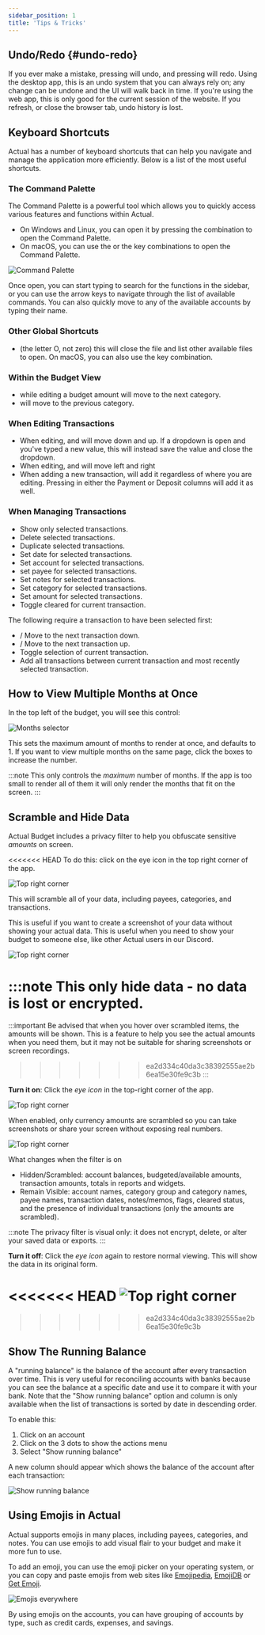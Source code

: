 ```yaml
---
sidebar_position: 1
title: 'Tips & Tricks'
---
```


## Undo/Redo {#undo-redo}

If you ever make a mistake, pressing <Key mod="cmd" k="z" /> will undo, and pressing <Key mod="cmd shift" k="z" /> will redo. Using the desktop app, this is an undo system that you can always rely on; any change can be undone and the UI will walk back in time.  If you're using the web app, this is only good for the current session of the website. If you refresh, or close the browser tab, undo history is lost.

## Keyboard Shortcuts

Actual has a number of keyboard shortcuts that can help you navigate and manage the application more efficiently.
Below is a list of the most useful shortcuts.

### The Command Palette

The Command Palette is a powerful tool which allows you to quickly access various features and functions within Actual.
- On Windows and Linux, you can open it by pressing the <Key mod="ctrl" fixed k="k" /> combination to open the Command Palette.
- On macOS, you can use the <Key mod="cmd" fixed k="k" /> or the <Key mod="ctrl" fixed k="k" /> key combinations to open the Command Palette.

![Command Palette](/img/tips-tricks/command-palette.png)

Once open, you can start typing to search for the functions in the sidebar, or you can use the arrow keys to navigate
through the list of available commands. You can also quickly move to any of the available accounts by typing their name.


### Other Global Shortcuts

-  <Key mod="ctrl" k="O" /> (the letter O, not zero) this will close the file and list other available files to open.
   On macOS, you can also use the <Key mod="cmd" k="O" /> key combination.


### Within the Budget View

- <Key k="enter" /> while editing a budget amount will move to the next category.
- <Key mod="shift" k="enter" /> will move to the previous category.

### When Editing Transactions

- When editing, <Key k="enter" /> and <Key mod="shift" k="enter" /> will move down and up. If a dropdown is open and you've typed a new value, this will instead save the value and close the dropdown.
- When editing, <Key k="tab" /> and <Key mod="shift" k="tab" /> will move left and right
- When adding a new transaction, <Key mod="cmd" k="enter" /> will add it regardless of where you are editing. Pressing <Key k="enter" /> in either the Payment or Deposit columns will add it as well.

### When Managing Transactions

- <Key k="f" /> Show only selected transactions.
- <Key k="d" /> Delete selected transactions.
- <Key k="u" /> Duplicate selected transactions.
- <Key k="t" /> Set date for selected transactions.
- <Key k="a" /> Set account for selected transactions.
- <Key k="p" /> set payee for selected transactions.
- <Key k="n" /> Set notes for selected transactions.
- <Key k="c" /> Set category for selected transactions.
- <Key k="m" /> Set amount for selected transactions.
- <Key k="l" /> Toggle cleared for current transaction.

The following require a transaction to have been selected first:

- <Key k="J" />/<Key arrow="down" /> Move to the next transaction down.
- <Key k="K" />/<Key arrow="up" /> Move to the next transaction up.
- <Key k="space" /> Toggle selection of current transaction.
- <Key mod="shift" k="space" /> Add all transactions between current transaction and most recently selected transaction.

## How to View Multiple Months at Once

In the top left of the budget, you will see this control:

![Months selector](/img/tips-tricks/months-selector.png)

This sets the maximum amount of months to render at once, and defaults to 1. If you want to view multiple months on the same page, click the boxes to increase the number.

:::note
This only controls the _maximum_ number of months. If the app is too small to render all of them it will only render the months that fit on the screen.
:::

## Scramble and Hide Data

Actual Budget includes a privacy filter to help you obfuscate sensitive *amounts* on screen.

<<<<<<< HEAD
To do this: click on the eye icon in the top right corner of the app.

![Top right corner](/img/a-tour-of-actual/tour-overview-top-right.png)

This will scramble all of your data, including payees, categories, and
transactions.

This is useful if you want to create a screenshot of your data without
showing your actual data. This is useful when you need to show your
budget to someone else, like other Actual users in our Discord.

![Top right corner](/img/tips-tricks/scrambled-clear-view.png)


:::note
This only hide data - no data is lost or encrypted.
=======
:::important
Be advised that when you hover over scrambled items, the amounts will be shown. This is a feature to help you see the actual amounts when you need them, but it may not be suitable for sharing screenshots or screen recordings.
>>>>>>> ea2d334c40da3c38392555ae2b6ea15e30fe9c3b
:::

**Turn it on**: Click the _eye icon_ in the top-right corner of the app.

![Top right corner](/img/a-tour-of-actual/tour-overview-top-right.png)

When enabled, only currency amounts are scrambled so you can take screenshots or share your screen without exposing real numbers.

![Top right corner](/img/tips-tricks/scrambled-scrambled-view.png)

What changes when the filter is on
- Hidden/Scrambled: account balances, budgeted/available amounts, transaction amounts, totals in reports and widgets.
- Remain Visible: account names, category group and category names, payee names, transaction dates, notes/memos, flags, cleared status, and the presence of individual transactions (only the amounts are scrambled).

:::note
The privacy filter is visual only: it does not encrypt, delete, or alter your saved data or exports.
:::


**Turn it off**: Click the _eye icon_ again to restore normal viewing. This will show the data in its original form.

<<<<<<< HEAD
![Top right corner](/img/tips-tricks/scrambled-scrambled-view.png)
=======
>>>>>>> ea2d334c40da3c38392555ae2b6ea15e30fe9c3b


## Show The Running Balance

A "running balance" is the balance of the account after every transaction over time. This is very useful for reconciling accounts with banks because you can see the balance at a specific date and use it to compare it with your bank. Note that the "Show running balance" option and column is only available when the list of transactions is sorted by date in descending order.

To enable this:

1. Click on an account
2. Click on the 3 dots to show the actions menu
3. Select "Show running balance"

A new column should appear which shows the balance of the account after each transaction:

![Show running balance](/img/tips-tricks/running-balance.png)


## Using Emojis in Actual

Actual supports emojis in many places, including payees, categories, and notes. You can use emojis to add visual
flair to your budget and make it more fun to use.

To add an emoji, you can use the emoji picker on your operating system, or you can copy and paste emojis from web sites
like [Emojipedia](https://emojipedia.org/), [EmojiDB](https://emojidb.org/) or [Get Emoji](https://getemoji.com/).

![Emojis everywhere](/img/tips-tricks/using-emojis.png)

By using emojis on the accounts, you can have grouping of accounts by type, such as credit cards, expenses, and savings.

